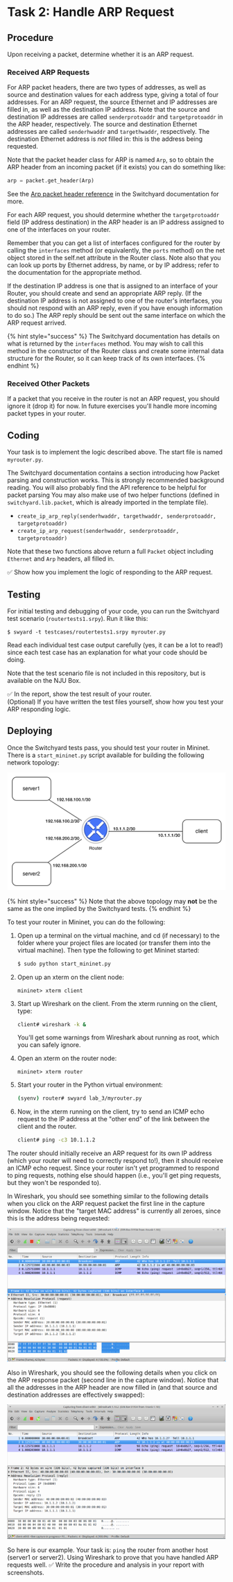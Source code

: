 # Task 2: Handle ARP Request

## Procedure

Upon receiving a packet, determine whether it is an ARP request.

### Received ARP Requests

For ARP packet headers, there are two types of addresses, as well as source and destination values for each address type, giving a total of four addresses. For an ARP request, the source Ethernet and IP addresses are filled in, as well as the destination IP address. Note that the source and destination IP addresses are called `senderprotoaddr` and `targetprotoaddr` in the ARP header, respectively. The source and destination Ethernet addresses are called `senderhwaddr` and `targethwaddr`, respectively. The destination Ethernet address is _not_ filled in: this is the address being requested.

Note that the packet header class for ARP is named `Arp`, so to obtain the ARP header from an incoming packet \(if it exists\) you can do something like:

```python
arp = packet.get_header(Arp)
```

See the [Arp packet header reference](https://pavinberg.gitee.io/switchyard/reference.html#arp-address-resolution-protocol-header) in the Switchyard documentation for more.

For each ARP request, you should determine whether the `targetprotoaddr` field \(IP address destination\) in the ARP header is an IP address assigned to one of the interfaces on your router.

Remember that you can get a list of interfaces configured for the router by calling the `interfaces` method \(or equivalently, the `ports` method\) on the net object stored in the self.net attribute in the Router class. Note also that you can look up ports by Ethernet address, by name, or by IP address; refer to the documentation for the appropriate method.

If the destination IP address is one that is assigned to an interface of your Router, you should create and send an appropriate ARP reply. \(If the destination IP address is not assigned to one of the router's interfaces, you should not respond with an ARP reply, even if you have enough information to do so.\) The ARP reply should be sent out the same interface on which the ARP request arrived.

{% hint style="success" %}
The Switchyard documentation has details on what is returned by the `interfaces` method. You may wish to call this method in the constructor of the Router class and create some internal data structure for the Router, so it can keep track of its own interfaces.
{% endhint %}

### Received Other Packets

If a packet that you receive in the router is not an ARP request, you should ignore it \(drop it\) for now. In future exercises you'll handle more incoming packet types in your router.

## Coding

Your task is to implement the logic described above. The start file is named `myrouter.py`.

The Switchyard documentation contains a section introducing how Packet parsing and construction works. This is strongly recommended background reading. You will also probably find the API reference to be helpful for packet parsing You may also make use of two helper functions \(defined in `switchyard.lib.packet`, which is already imported in the template file\).

* `create_ip_arp_reply(senderhwaddr, targethwaddr, senderprotoaddr, targetprotoaddr)`
* `create_ip_arp_request(senderhwaddr, senderprotoaddr, targetprotoaddr)`

Note that these two functions above return a full `Packet` object including `Ethernet` and `Arp` headers, all filled in.

✅ Show how you implement the logic of responding to the ARP request.

## Testing

For initial testing and debugging of your code, you can run the Switchyard test scenario \(`routertests1.srpy`\). Run it like this:

```text
$ swyard -t testcases/routertests1.srpy myrouter.py
```

Read each individual test case output carefully \(yes, it can be a lot to read!\) since each test case has an explanation for what your code should be doing.

Note that the test scenario file is not included in this repository, but is available on the NJU Box.

✅ In the report, show the test result of your router.  
\(Optional\) If you have written the test files yourself, show how you test your ARP responding logic.

## Deploying

Once the Switchyard tests pass, you should test your router in Mininet. There is a `start_mininet.py` script available for building the following network topology:

![router topology](../../.gitbook/assets/router_topology.png)

{% hint style="success" %}
Note that the above topology may **not** be the same as the one implied by the Switchyard tests.
{% endhint %}

To test your router in Mininet, you can do the following:

1. Open up a terminal on the virtual machine, and cd \(if necessary\) to the folder where your project files are located \(or transfer them into the virtual machine\). Then type the following to get Mininet started:

   ```bash
   $ sudo python start_mininet.py
   ```

2. Open up an xterm on the client node:

   ```text
   mininet> xterm client
   ```

3. Start up Wireshark on the client. From the xterm running on the client, type:

   ```bash
   client# wireshark -k &
   ```

   You'll get some warnings from Wireshark about running as root, which you can safely ignore.

4. Open an xterm on the router node:

   ```text
   mininet> xterm router
   ```

5. Start your router in the Python virtual environment:

   ```bash
   (syenv) router# swyard lab_3/myrouter.py
   ```

6. Now, in the xterm running on the client, try to send an ICMP echo request to the IP address at the "other end" of the link between the client and the router.

   ```bash
   client# ping -c3 10.1.1.2
   ```

The router should initially receive an ARP request for its own IP address \(which your router will need to correctly respond to!\), then it should receive an ICMP echo request. Since your router isn't yet programmed to respond to ping requests, nothing else should happen \(i.e., you'll get ping requests, but they won't be responded to\).

In Wireshark, you should see something similar to the following details when you click on the ARP request packet the first line in the capture window. Notice that the "target MAC address" is currently all zeroes, since this is the address being requested:

![router pcap 1](../../.gitbook/assets/router1_pcap1.png)

Also in Wireshark, you should see the following details when you click on the ARP response packet \(second line in the capture window\). Notice that all the addresses in the ARP header are now filled in \(and that source and destination addresses are effectively swapped\):

![router pcap 2](../../.gitbook/assets/router1_pcap2.png)

So here is our example. Your task is: `ping` the router from another host \(server1 or server2\). Using Wireshark to prove that you have handled ARP requests well. ✅ Write the procedure and analysis in your report with screenshots.

